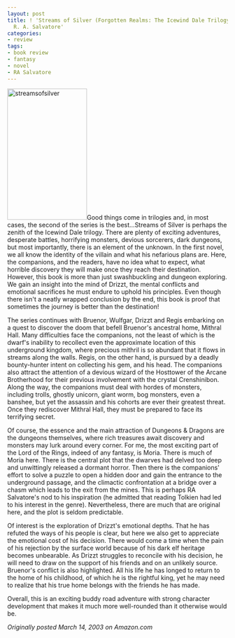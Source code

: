 ```yaml
---
layout: post
title: ! 'Streams of Silver (Forgotten Realms: The Icewind Dale Trilogy, Book 2) by
  R. A. Salvatore'
categories:
- review
tags:
- book review
- fantasy
- novel
- RA Salvatore
---
```

<img class="pull-left" title="streamsofsilver" src="http://yentran.isamonkey.org/gallery/images/streamsofsilver-182x300.jpg" width="182" height="300" />Good things come in trilogies and, in most cases, the second of the series is the best...Streams of Silver is perhaps the zenith of the Icewind Dale trilogy. There are plenty of exciting adventures, desperate battles, horrifying monsters, devious sorcerers, dark dungeons, but most importantly, there is an element of the unknown. In the first novel, we all know the identity of the villain and what his nefarious plans are. Here, the companions, and the readers, have no idea what to expect, what horrible discovery they will make once they reach their destination. However, this book is more than just swashbuckling and dungeon exploring. We gain an insight into the mind of Drizzt, the mental conflicts and emotional sacrifices he must endure to uphold his principles. Even though there isn't a neatly wrapped conclusion by the end, this book is proof that sometimes the journey is better than the destination!

The series continues with Bruenor, Wulfgar, Drizzt and Regis embarking on a quest to discover the doom that befell Bruenor's ancestral home, Mithral Hall. Many difficulties face the companions, not the least of which is the dwarf's inability to recollect even the approximate location of this underground kingdom, where precious mithril is so abundant that it flows in streams along the walls. Regis, on the other hand, is pursued by a deadly bounty-hunter intent on collecting his gem, and his head. The companions also attract the attention of a devious wizard of the Hosttower of the Arcane Brotherhood for their previous involvement with the crystal Crenshinibon. Along the way, the companions must deal with hordes of monsters, including trolls, ghostly unicorn, giant worm, bog monsters, even a banshee, but yet the assassin and his cohorts are ever their greatest threat. Once they rediscover Mithral Hall, they must be prepared to face its terrifying secret.

Of course, the essence and the main attraction of Dungeons &amp; Dragons are the dungeons themselves, where rich treasures await discovery and monsters may lurk around every corner. For me, the most exciting part of the Lord of the Rings, indeed of any fantasy, is Moria. There is much of Moria here. There is the central plot that the dwarves had delved too deep and unwittingly released a dormant horror. Then there is the companions' effort to solve a puzzle to open a hidden door and gain the entrance to the underground passage, and the climactic confrontation at a bridge over a chasm which leads to the exit from the mines. This is perhaps RA Salvatore's nod to his inspiration (he admitted that reading Tolkien had led to his interest in the genre). Nevertheless, there are much that are original here, and the plot is seldom predictable.

Of interest is the exploration of Drizzt's emotional depths. That he has refuted the ways of his people is clear, but here we also get to appreciate the emotional cost of his decision. There would come a time when the pain of his rejection by the surface world because of his dark elf heritage becomes unbearable. As Drizzt struggles to reconcile with his decision, he will need to draw on the support of his friends and on an unlikely source. Bruenor's conflict is also highlighted. All his life he has longed to return to the home of his childhood, of which he is the rightful king, yet he may need to realize that his true home belongs with the friends he has made.

Overall, this is an exciting buddy road adventure with strong character development that makes it much more well-rounded than it otherwise would be.

*Originally posted March 14, 2003 on Amazon.com*
